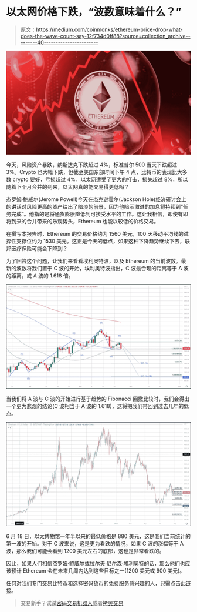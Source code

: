 # 以太网价格下跌，“波数意味着什么？”

> 原文：<https://medium.com/coinmonks/ethereum-price-drop-what-does-the-wave-count-say-12f734d0ff88?source=collection_archive---------40----------------------->

![](img/313854e187b2e9a4b0f1337b974cc958.png)

今天，风险资产暴跌，纳斯达克下跌超过 4%，标准普尔 500 当天下跌超过 3%。Crypto 也大幅下跌，但截至美国东部时间下午 4 点，比特币的表现比大多数 crypto 要好，亏损超过 4%。以太网遭受了更大的打击，损失超过 8%，所以随着下个月合并的到来，以太网真的能交易得更低吗？

杰罗姆·鲍威尔(Jerome Powell)今天在杰克逊霍尔(Jackson Hole)经济研讨会上的讲话对风险更高的资产给出了暗淡的前景，因为他暗示激进的加息将持续到“任务完成”。他指的是将通货膨胀降低到可接受水平的工作。这让我相信，即使有即将到来的合并带来的乐观势头，Ethereum 也能以较低的价格交易。

在撰写本报告时，Ethereum 的交易价格约为 1560 美元，100 天移动平均线的试探性支撑位约为 1530 美元。这正是今天的低点，如果这种下降趋势继续下去，联邦医疗保险可能会下降到？

为了回答这个问题，让我们来看看埃利奥特波，以及 Ethereum 的当前波数。最新的波数将我们置于 C 波的开始，埃利奥特波指出，C 波最合理的距离等于 A 波的距离，或 A 波的 1.618 倍。

![](img/47fdf4e642291d0ba96361fb5639a4aa.png)

当我们将 A 波与 C 波的开始进行基于趋势的 Fibonacci 回撤比较时，我们会得出一个更为悲观的结论(C 波相当于 A 波的 1.618)，这将把我们带回到过去几年的低点。

![](img/93c392c2eb30344327cfca9bd5533969.png)

6 月 18 日，以太博物馆一年半以来的最低价格是 880 美元，这是我们当前统计的第一波的开始。对于 C 波来说，这是更为看跌的情况，如果 C 波的涨幅等于 A 波，那么我们可能会看到 1200 美元左右的底部，这也是非常看跌的。

因此，如果人们相信杰罗姆·鲍威尔或拉尔夫·尼尔森·埃利奥特的话，那么他们也应该预计 Ethereum 会在未来几周内达到这些目标之一(1200 美元或 900 美元)。

任何对我们专门交易比特币和选择密码货币的免费服务感兴趣的人，只需点击此[链接](https://www.thegoldforecast.com/bitcoin)。

> 交易新手？试试[密码交易机器人](/coinmonks/crypto-trading-bot-c2ffce8acb2a)或者[拷贝交易](/coinmonks/top-10-crypto-copy-trading-platforms-for-beginners-d0c37c7d698c)